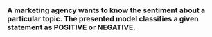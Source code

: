 ### A marketing agency wants to know the sentiment about a particular topic. The presented model classifies a given statement as POSITIVE or NEGATIVE.
